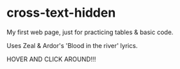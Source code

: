 # cross-text-hidden
My first web page, just for practicing tables &amp; basic code. 

Uses Zeal &amp; Ardor's 'Blood in the river' lyrics.

HOVER AND CLICK AROUND!!!
